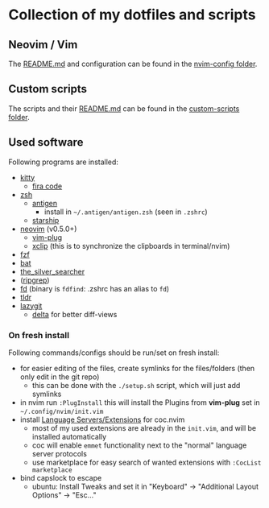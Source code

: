 # Collection of my dotfiles and scripts

## Neovim / Vim

The [README.md](./.config/nvim/README.md) and configuration can be found in the [nvim-config folder](./.config/nvim).


## Custom scripts

The scripts and their [README.md](./custom-scripts/README.md) can be found in the [custom-scripts folder](./custom-scripts).


## Used software

Following programs are installed:
* [kitty](https://github.com/kovidgoyal/kitty)
  * [fira code](https://github.com/tonsky/FiraCode)
* [zsh](https://github.com/ohmyzsh/ohmyzsh/wiki/Installing-ZSH)
  * [antigen](https://github.com/zsh-users/antigen)
    * install in `~/.antigen/antigen.zsh` (seen in `.zshrc`)
  * [starship](https://github.com/starship/starship)
* [neovim](https://github.com/neovim/neovim) (v0.5.0+)
  * [vim-plug](https://github.com/junegunn/vim-plug)
  * [xclip](https://wiki.ubuntuusers.de/xclip/) (this is to synchronize the clipboards in terminal/nvim)
* [fzf](https://github.com/junegunn/fzf)
* [bat](https://github.com/sharkdp/bat)
* [the_silver_searcher](https://github.com/ggreer/the_silver_searcher)
* ([ripgrep](https://github.com/BurntSushi/ripgrep))
* [fd](https://github.com/sharkdp/fd) (binary is `fdfind`: .zshrc has an alias to `fd`)
* [tldr](https://github.com/tldr-pages/tldr)
* [lazygit](https://github.com/jesseduffield/lazygit)
  * [delta](https://github.com/dandavison/delta) for better diff-views


### On fresh install

Following commands/configs should be run/set on fresh install:
* for easier editing of the files, create symlinks for the files/folders (then only edit in the git repo)
  * this can be done with the `./setup.sh` script, which will just add symlinks
* in nvim run `:PlugInstall` this will install the Plugins from **vim-plug** set in `~/.config/nvim/init.vim`
* install [Language Servers/Extensions](https://github.com/neoclide/coc.nvim/wiki/Install-coc.nvim#install-extension-for-programming-languages-you-use-daily) for coc.nvim
  * most of my used extensions are already in the `init.vim`, and will be installed automatically
  * coc will enable `emmet` functionality next to the "normal" language server protocols
  * use marketplace for easy search of wanted extensions with `:CocList marketplace`
* bind capslock to escape
  * ubuntu: Install Tweaks and set it in "Keyboard" -> "Additional Layout Options" -> "Esc..."
